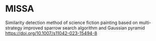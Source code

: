 # MISSA
Similarity detection method of science fiction painting based on multi-strategy improved sparrow search algorithm and Gaussian pyramid
<https://doi.org/10.1007/s11042-023-15494-8>
